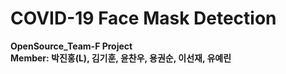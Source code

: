 # COVID-19 Face Mask Detection

**OpenSource_Team-F Project**  
**Member: 박진홍(L), 김기훈, 윤찬우, 용권순, 이선재, 유예린**

